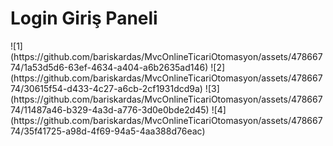 <h1>Login Giriş Paneli</h1>
![1](https://github.com/bariskardas/MvcOnlineTicariOtomasyon/assets/47866774/1a53d5d6-63ef-4634-a404-a6b2635ad146)
![2](https://github.com/bariskardas/MvcOnlineTicariOtomasyon/assets/47866774/30615f54-d433-4c27-a6cb-2cf1931dcd9a)
![3](https://github.com/bariskardas/MvcOnlineTicariOtomasyon/assets/47866774/11487a46-b329-4a3d-a776-3d0e0bde2d45)
![4](https://github.com/bariskardas/MvcOnlineTicariOtomasyon/assets/47866774/35f41725-a98d-4f69-94a5-4aa388d76eac)
